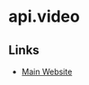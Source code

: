# api.video

## Links

- [Main Website](https://api.video)

<!--
https://record.a.video
-->

<!--
https://github.com/apivideo/youtube-clone-next | https://api-video-youtube-demo.netlify.app
-->
